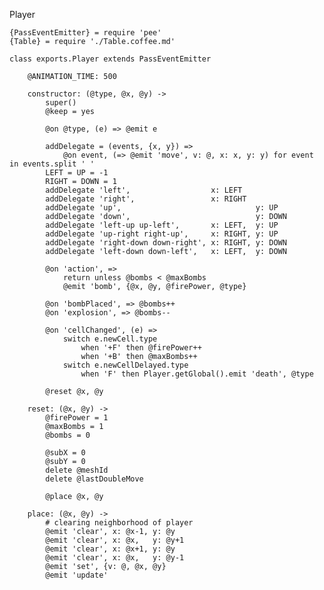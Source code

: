 Player

	{PassEventEmitter} = require 'pee'
	{Table} = require './Table.coffee.md'

	class exports.Player extends PassEventEmitter

		@ANIMATION_TIME: 500

		constructor: (@type, @x, @y) ->
			super()
			@keep = yes

			@on @type, (e) => @emit e

			addDelegate = (events, {x, y}) =>
				@on event, (=> @emit 'move', v: @, x: x, y: y) for event in events.split ' '
			LEFT = UP = -1
			RIGHT = DOWN = 1
			addDelegate 'left',                  x: LEFT
			addDelegate 'right',                 x: RIGHT
			addDelegate 'up',                              y: UP
			addDelegate 'down',                            y: DOWN
			addDelegate 'left-up up-left',       x: LEFT,  y: UP
			addDelegate 'up-right right-up',     x: RIGHT, y: UP
			addDelegate 'right-down down-right', x: RIGHT, y: DOWN
			addDelegate 'left-down down-left',   x: LEFT,  y: DOWN

			@on 'action', =>
				return unless @bombs < @maxBombs
				@emit 'bomb', {@x, @y, @firePower, @type}

			@on 'bombPlaced', => @bombs++
			@on 'explosion', => @bombs--

			@on 'cellChanged', (e) =>
				switch e.newCell.type
					when '+F' then @firePower++
					when '+B' then @maxBombs++
				switch e.newCellDelayed.type
					when 'F' then Player.getGlobal().emit 'death', @type

			@reset @x, @y

		reset: (@x, @y) ->
			@firePower = 1
			@maxBombs = 1
			@bombs = 0

			@subX = 0
			@subY = 0
			delete @meshId
			delete @lastDoubleMove

			@place @x, @y

		place: (@x, @y) ->
			# clearing neighborhood of player
			@emit 'clear', x: @x-1, y: @y
			@emit 'clear', x: @x,   y: @y+1
			@emit 'clear', x: @x+1, y: @y
			@emit 'clear', x: @x,   y: @y-1
			@emit 'set', {v: @, @x, @y}
			@emit 'update'

